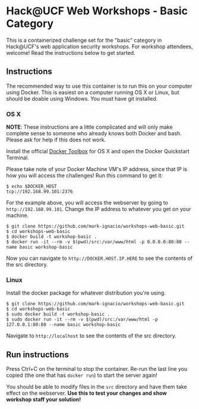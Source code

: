 # Hack@UCF Web Workshops - Basic Category

This is a containerized challenge set for the "basic" category in Hack@UCF's web application security workshops. For workshop attendees, welcome! Read the instructions below to get started.

## Instructions

The recommended way to use this container is to run this on your computer using Docker. This is easiest on a computer running OS X or Linux, but should be doable using Windows. You must have git installed.

### OS X

**NOTE**: These instructions are a little complicated and will only make complete sense to someone who already knows both Docker and bash. Please ask for help if this does not work.

Install the official [Docker Toolbox](https://docs.docker.com/engine/installation/mac/#installation) for OS X and open the Docker Quickstart Terminal.

Please take note of your Docker Machine VM's IP address, since that IP is how you will access the challenges! Run this command to get it:

```
$ echo $DOCKER_HOST
tcp://192.168.99.101:2376
```

For the example above, you will access the webserver by going to `http://192.168.99.101`. Change the IP address to whatever you get on your machine.

```
$ git clone https://github.com/mark-ignacio/workshops-web-basic.git
$ cd workshops-web-basic
$ docker build -t workshop-basic .
$ docker run -it --rm -v $(pwd)/src:/var/www/html -p 0.0.0.0:80:80 --name basic workshop-basic
```

Now you can navigate to `http://DOCKER.HOST.IP.HERE` to see the contents of the src directory.


### Linux

Install the docker package for whatever distribution you're using.

```
$ git clone https://github.com/mark-ignacio/workshops-web-basic.git
$ cd workshops-web-basic
$ sudo docker build -t workshop-basic .
$ sudo docker run -it --rm -v $(pwd)/src:/var/www/html -p 127.0.0.1:80:80 --name basic workshop-basic
```

Navigate to `http://localhost` to see the contents of the src directory.

## Run instructions

Press Ctrl+C on the terminal to stop the container. Re-run the last line you copied (the one that has `docker run`) to start the server again!

You should be able to modify files in the `src` directory and have them take effect on the webserver. **Use this to test your changes and show workshop staff your solution!**
